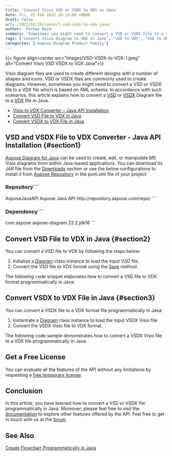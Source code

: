 ```yaml
---
title: 'Convert Visio VSD or VSDX to VDX in Java'
date: Fri, 25 Feb 2022 20:19:00 +0000
draft: false
url: /2022/02/25/convert-vsd-vsdx-to-vdx-java/
author: 'Farhan Raza'
summary: 'Sometimes you might need to convert a VSD or VSDX file to a VDX file which is based on XML schema. In accordance with such scenarios, this article explains how to **convert a VSD or VSDX Diagram file to a VDX file in Java**.'
tags: ['Convert Visio Diagram to VDX in Java', 'VSD to VDX', 'VSD to VDX in Java', 'VSDX to VDX', 'VSDX to VDX in Java']
categories: ['Aspose.Diagram Product Family']
---
```




{{< figure align=center src="images/VSD-VSDX-to-VDX-1.jpeg" alt="Convert Visio VSD VSDX to VDX Java">}}


Visio diagram files are used to create different designs with a number of shapes and icons. VSD or VSDX files are commonly used to create diagrams. However, sometimes you might need to convert a VSD or VSDX file to a VDX file which is based on XML schema. In accordance with such scenarios, this article explains how to convert a [VSD][1] or [VSDX][2] Diagram file to a [VDX][3] file in Java.

*   [Visio to VDX Converter – Java API Installation][4]
*   [Convert VSD File to VDX in Java][5]
*   [Convert VSDX to VDX File in Java][6]

## VSD and VSDX File to VDX Converter - Java API Installation {#section1}

[Aspose.Diagram for Java][7] can be used to create, edit, or manipulate MS Visio diagrams from within Java-based applications. You can download its JAR file from the [Downloads][8] section or use the below configurations to install it from [Aspose Repository][9] in the pom.xml file of your project:

### Repository```
 <repositories>
    <repository>
        <id>AsposeJavaAPI</id>
        <name>Aspose Java API</name>
        <url>http://repository.aspose.com/repo/</url>
    </repository>
</repositories>
```

### Dependency```
 <dependencies>
    <dependency>
        <groupId>com.aspose</groupId>
        <artifactId>aspose-diagram</artifactId>
        <version>22.2</version>
        <classifier>jdk16</classifier>
    </dependency>
</dependencies>
```

## Convert VSD File to VDX in Java {#section2}

You can convert a VSD file to VDX by following the steps below:

1.  Initialize a [Diagram][10] class instance to load the input VSD file.
2.  Convert the VSD file to VDX format using the [Save][11] method.

The following code snippet elaborates how to convert a VSD file to VDX format programmatically in Java:



## Convert VSDX to VDX File in Java {#section3}

You can convert a VSDX file to a VDX format file programmatically in Java:

1.  Instantiate a [Diagram][12] class instance to load the input VSDX Visio file.
2.  Convert the VSDX Visio file to VDX format.

The following code sample demonstrates how to convert a VSDX Visio file to a VDX file programmatically in Java:



## Get a Free License

You can evaluate all the features of the API without any limitations by requesting a [free temporary license][13].

## Conclusion

In this article, you have learned how to convert a VSD or VSDX file programmatically in Java. Moreover, please feel free to visit the [documentation][14] to explore other features offered by the API. Feel free to get in touch with us at the [forum][15].

## See Also

[Create Flowchart Programmatically in Java][16]




[1]: https://docs.fileformat.com/image/vsd/
[2]: https://docs.fileformat.com/image/vsdx/
[3]: https://docs.fileformat.com/pdf/
[4]: #section1
[5]: #section2
[6]: #section3
[7]: https://products.aspose.com/diagram/java/
[8]: https://downloads.aspose.com/diagram/java
[9]: https://repository.aspose.com/webapp/#/artifacts/browse/tree/General/repo/com/aspose/aspose-diagram
[10]: https://apireference.aspose.com/diagram/java/com.aspose.diagram/Diagram
[11]: https://apireference.aspose.com/diagram/java/com.aspose.diagram/diagram#save(java.io.OutputStream,%20int)
[12]: https://apireference.aspose.com/diagram/java/com.aspose.diagram/Diagram
[13]: https://purchase.aspose.com/temporary-license
[14]: https://docs.aspose.com/diagram/java/
[15]: https://forum.aspose.com/c/diagram
[16]: https://blog.aspose.com/2021/12/20/create-flowchart-in-java/




